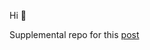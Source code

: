 Hi :wave:

Supplemental repo for this [post](https://jbold569.github.io/profile/blog/2021-07-25-agent-based-logging.html)